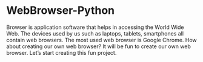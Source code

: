 # WebBrowser-Python
Browser is application software that helps in accessing the World Wide Web. The devices used by us such as laptops, tablets, smartphones all contain web browsers. The most used web browser is Google Chrome. How about creating our own web browser? It will be fun to create our own web browser. Let’s start creating this fun project.
